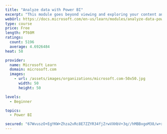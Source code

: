 ```yaml
---
title: "Analyze data with Power BI"
excerpt: "This module goes beyond viewing and exploring your content and explains how to interact with it by working with reports and dashboards to uncover and share new business insights."
webUrl: https://docs.microsoft.com/en-us/learn/modules/analyze-data-power-bi/
type: course
price: Free
length: PT60M
ratings:
  count: 5196
  average: 4.6926484
heat: 58

provider:
  name: Microsoft Learn
  domain: microsoft.com
  images:
    - url: /assets/images/organizations/microsoft.com-50x50.jpg
      width: 50
      height: 50

levels:
  - Beginner

topics:
  - Power BI

secured: "67WvuszO+EgYKW+Zhza2vRc8E7ZZYR34fjZrwVXHbV+3q//hMBBxgoM38/w+xXtw9+4bT5039k3FGZ0/Ot35fNL483E+ayWzrrtJKCRH4iCrAPFPdZRkH14/Qdprw9G3/vLCJ9ZX+OD+tbpg/CscWw3q2/GeBrIfPhMUZPYZTOOI+F7xIWSXjTsPbkJt/TPqz1Wsglte2XOFKHwQoNSNrUYIj1pTBZuh1zmhz9lL+Us5Q3AT1igAk1X23Kcq2Zs+9/wAQdmAdGQCtHcJXVfBUgqAFTpveKKC1cbdMj9rRFvnDhPiN9OoBWKRUVjbEOksIBX5gMNHXVNBPmjwZ07kLkJ1k1jDX2IdM9uNsr67pojilWoEYkLUZLCgwk6kPRMlpMLn3bGbBX3Wo1KcpvvhlEmb9DR0shnkwgE92OeYRiw=;gE/GBRic3kEki8i4Ql8RUg=="
---
```


